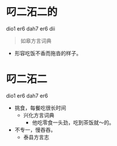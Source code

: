 # 叼二沰二的
dio1 er6 dah7 er6 dii
> 如皋方言词典
- 形容吃饭不香而拖沓的样子。

# 叼二沰二
dio1 er6 dah7 er6
+ 挑食，每餐吃很长时间
  * 兴化方言词典
    - 他吃零食一头劲，吃到茶饭就～的。
+ 不专一，慢吞吞。
  * 泰县方言志
